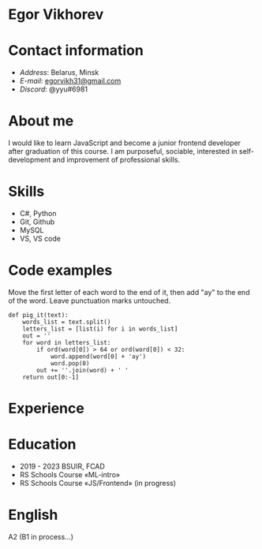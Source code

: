 # Egor Vikhorev

# Contact information
- *Address*: Belarus, Minsk
- *E-mail*: egorvikh31@gmail.com
- *Discord*: @yyu#6981
# About me 
I would like to learn JavaScript and become a junior frontend developer after graduation of this course. I am purposeful, sociable, interested in self-development and improvement of professional skills.
# Skills
- C#, Python
- Git, Github
- MySQL
- VS, VS code
# Code examples
Move the first letter of each word to the end of it, then add "ay" to the end of the word. Leave punctuation marks untouched.
```
def pig_it(text):
    words_list = text.split()
    letters_list = [list(i) for i in words_list]
    out = ''
    for word in letters_list:
        if ord(word[0]) > 64 or ord(word[0]) < 32:
            word.append(word[0] + 'ay')
            word.pop(0)
        out += ''.join(word) + ' '
    return out[0:-1]
```
# Experience

# Education
- 2019 - 2023 BSUIR, FCAD
- RS Schools Course «ML-intro»
- RS Schools Course «JS/Frontend» (in progress)
# English
A2 (B1 in process...)
